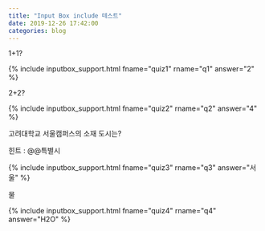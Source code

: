```yaml
---
title: "Input Box include 테스트"
date: 2019-12-26 17:42:00
categories: blog
---
```


1+1?

{% include inputbox_support.html fname="quiz1" rname="q1" answer="2" %}

2+2?

{% include inputbox_support.html fname="quiz2" rname="q2" answer="4" %}

고려대학교 서울캠퍼스의 소재 도시는?

힌트 : @@특별시

{% include inputbox_support.html fname="quiz3" rname="q3" answer="서울" %}

물

{% include inputbox_support.html fname="quiz4" rname="q4" answer="H2O" %}

